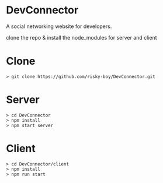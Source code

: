 # DevConnector
A social networking website for developers.

clone the repo & install the node_modules for server and client
# Clone
```
> git clone https://github.com/risky-boy/DevConnector.git
```
# Server
```
> cd DevConnector
> npm install
> npm start server
```

# Client
```
> cd DevConnector/client
> npm install
> npm run start
```
